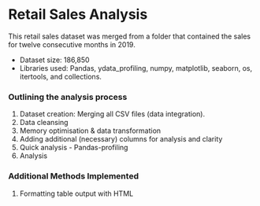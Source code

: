 # Retail Sales Analysis
This retail sales dataset was merged from a folder that contained the sales for twelve consecutive months in 2019. 
- Dataset size: 186,850
- Libraries used: Pandas, ydata_profiling, numpy, matplotlib, seaborn, os, itertools, and collections. 

### Outlining the analysis process
1. Dataset creation: Merging all CSV files (data integration).  
2. Data cleansing
3. Memory optimisation & data transformation 
4. Adding additional (necessary) columns for analysis and clarity 
5. Quick analysis - Pandas-profiling
6. Analysis

### Additional Methods Implemented
1. Formatting table output with HTML 



